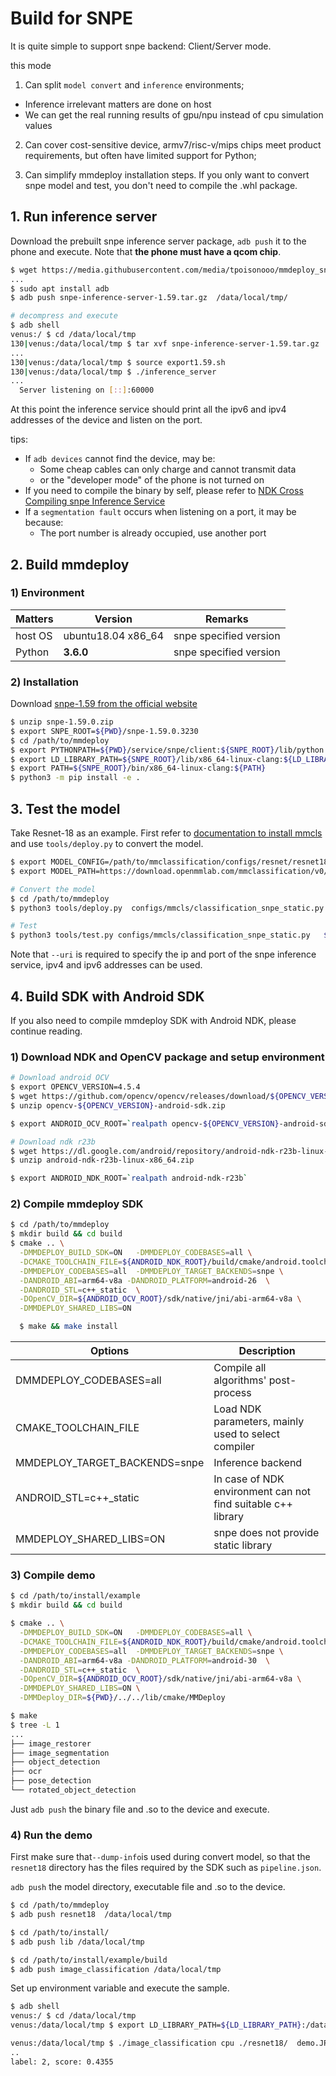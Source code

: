 # Build for SNPE

It is quite simple to support snpe backend: Client/Server mode.

this mode

1. Can split `model convert` and `inference` environments;

- Inference irrelevant matters are done on host
- We can get the real running results of gpu/npu instead of cpu simulation values

2. Can cover cost-sensitive device, armv7/risc-v/mips chips meet product requirements, but often have limited support for Python;

3. Can simplify mmdeploy installation steps. If you only want to convert snpe model and test, you don't need to compile the .whl package.

## 1. Run inference server

Download the prebuilt snpe inference server package, `adb push` it to the phone and execute.
Note that **the phone must have a qcom chip**.

```bash
$ wget https://media.githubusercontent.com/media/tpoisonooo/mmdeploy_snpe_testdata/main/snpe-inference-server-1.59.tar.gz
...
$ sudo apt install adb
$ adb push snpe-inference-server-1.59.tar.gz  /data/local/tmp/

# decompress and execute
$ adb shell
venus:/ $ cd /data/local/tmp
130|venus:/data/local/tmp $ tar xvf snpe-inference-server-1.59.tar.gz
...
130|venus:/data/local/tmp $ source export1.59.sh
130|venus:/data/local/tmp $ ./inference_server
...
  Server listening on [::]:60000
```

At this point the inference service should print all the ipv6 and ipv4 addresses of the device and listen on the port.

tips:

- If `adb devices` cannot find the device, may be:
  - Some cheap cables can only charge and cannot transmit data
  - or the "developer mode" of the phone is not turned on
- If you need to compile the binary by self, please refer to [NDK Cross Compiling snpe Inference Service](../appendix/cross_build_snpe_service.md)
- If a `segmentation fault` occurs when listening on a port, it may be because:
  - The port number is already occupied, use another port

## 2. Build mmdeploy

### 1) Environment

| Matters | Version            | Remarks                |
| ------- | ------------------ | ---------------------- |
| host OS | ubuntu18.04 x86_64 | snpe specified version |
| Python  | **3.6.0**          | snpe specified version |

### 2) Installation

Download [snpe-1.59 from the official website](https://developer.qualcomm.com/qfile/69652/snpe-1.59.0.zip)

```bash
$ unzip snpe-1.59.0.zip
$ export SNPE_ROOT=${PWD}/snpe-1.59.0.3230
$ cd /path/to/mmdeploy
$ export PYTHONPATH=${PWD}/service/snpe/client:${SNPE_ROOT}/lib/python:${PYTHONPATH}
$ export LD_LIBRARY_PATH=${SNPE_ROOT}/lib/x86_64-linux-clang:${LD_LIBRARY_PATH}
$ export PATH=${SNPE_ROOT}/bin/x86_64-linux-clang:${PATH}
$ python3 -m pip install -e .
```

## 3. Test the model

Take Resnet-18 as an example. First refer to [documentation to install mmcls](https://github.com/open-mmlab/mmclassification)  and  use `tools/deploy.py` to convert the model.

```bash
$ export MODEL_CONFIG=/path/to/mmclassification/configs/resnet/resnet18_8xb16_cifar10.py
$ export MODEL_PATH=https://download.openmmlab.com/mmclassification/v0/resnet/resnet18_b16x8_cifar10_20210528-bd6371c8.pth

# Convert the model
$ cd /path/to/mmdeploy
$ python3 tools/deploy.py  configs/mmcls/classification_snpe_static.py $MODEL_CONFIG  $MODEL_PATH   /path/to/test.png   --work-dir resnet18   --device cpu  --uri 10.0.0.1\:60000

# Test
$ python3 tools/test.py configs/mmcls/classification_snpe_static.py   $MODEL_CONFIG    --model reset18/end2end.dlc   --metrics accuracy precision f1_score recall  --uri 10.0.0.1\:60000
```

Note that `--uri` is required to specify the ip and port of the snpe inference service, ipv4 and ipv6 addresses can be used.

## 4. Build SDK with Android SDK

If you also need to compile mmdeploy SDK with Android NDK, please continue reading.

### 1) Download NDK and OpenCV package and setup environment

```bash
# Download android OCV
$ export OPENCV_VERSION=4.5.4
$ wget https://github.com/opencv/opencv/releases/download/${OPENCV_VERSION}/opencv-${OPENCV_VERSION}-android-sdk.zip
$ unzip opencv-${OPENCV_VERSION}-android-sdk.zip

$ export ANDROID_OCV_ROOT=`realpath opencv-${OPENCV_VERSION}-android-sdk`

# Download ndk r23b
$ wget https://dl.google.com/android/repository/android-ndk-r23b-linux-x86_64.zip
$ unzip android-ndk-r23b-linux-x86_64.zip

$ export ANDROID_NDK_ROOT=`realpath android-ndk-r23b`
```

### 2) Compile mmdeploy SDK

```bash
$ cd /path/to/mmdeploy
$ mkdir build && cd build
$ cmake .. \
  -DMMDEPLOY_BUILD_SDK=ON   -DMMDEPLOY_CODEBASES=all \
  -DCMAKE_TOOLCHAIN_FILE=${ANDROID_NDK_ROOT}/build/cmake/android.toolchain.cmake \
  -DMMDEPLOY_CODEBASES=all  -DMMDEPLOY_TARGET_BACKENDS=snpe \
  -DANDROID_ABI=arm64-v8a -DANDROID_PLATFORM=android-26  \
  -DANDROID_STL=c++_static  \
  -DOpenCV_DIR=${ANDROID_OCV_ROOT}/sdk/native/jni/abi-arm64-v8a \
  -DMMDEPLOY_SHARED_LIBS=ON

  $ make && make install
```

| Options                       | Description                                                  |
| ----------------------------- | ------------------------------------------------------------ |
| DMMDEPLOY_CODEBASES=all       | Compile all algorithms' post-process                         |
| CMAKE_TOOLCHAIN_FILE          | Load NDK parameters, mainly used to select compiler          |
| MMDEPLOY_TARGET_BACKENDS=snpe | Inference backend                                            |
| ANDROID_STL=c++\_static       | In case of NDK environment can not find suitable c++ library |
| MMDEPLOY_SHARED_LIBS=ON       | snpe does not provide static library                         |

### 3) Compile demo

```bash
$ cd /path/to/install/example
$ mkdir build && cd build

$ cmake .. \
  -DMMDEPLOY_BUILD_SDK=ON   -DMMDEPLOY_CODEBASES=all \
  -DCMAKE_TOOLCHAIN_FILE=${ANDROID_NDK_ROOT}/build/cmake/android.toolchain.cmake \
  -DMMDEPLOY_CODEBASES=all  -DMMDEPLOY_TARGET_BACKENDS=snpe \
  -DANDROID_ABI=arm64-v8a -DANDROID_PLATFORM=android-30  \
  -DANDROID_STL=c++_static  \
  -DOpenCV_DIR=${ANDROID_OCV_ROOT}/sdk/native/jni/abi-arm64-v8a \
  -DMMDEPLOY_SHARED_LIBS=ON \
  -DMMDeploy_DIR=${PWD}/../../lib/cmake/MMDeploy

$ make
$ tree -L 1
...
├── image_restorer
├── image_segmentation
├── object_detection
├── ocr
├── pose_detection
└── rotated_object_detection
```

Just `adb push` the binary file and .so to the device and execute.

### 4) Run the demo

First make sure that`--dump-info`is used during convert model, so that the `resnet18` directory has the files required by the SDK such as `pipeline.json`.

`adb push` the model directory, executable file and .so to the device.

```bash
$ cd /path/to/mmdeploy
$ adb push resnet18  /data/local/tmp

$ cd /path/to/install/
$ adb push lib /data/local/tmp

$ cd /path/to/install/example/build
$ adb push image_classification /data/local/tmp
```

Set up environment variable and execute the sample.

```bash
$ adb shell
venus:/ $ cd /data/local/tmp
venus:/data/local/tmp $ export LD_LIBRARY_PATH=${LD_LIBRARY_PATH}:/data/local/tmp/lib

venus:/data/local/tmp $ ./image_classification cpu ./resnet18/  demo.JPEG
..
label: 2, score: 0.4355
```
